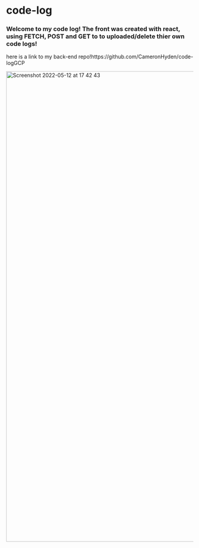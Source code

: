 # code-log
<h3> Welcome to my code log! The front was created with react, using FETCH, POST and GET to to uploaded/delete thier own code logs! </h3>
<p>
here is a link to my back-end repo!https://github.com/CameronHyden/code-logGCP  
</p>


<img width="1265" alt="Screenshot 2022-05-12 at 17 42 43" src="https://user-images.githubusercontent.com/97288818/168265346-38c4f21c-2ec8-4286-96d9-7e6df1ad01f8.png">
